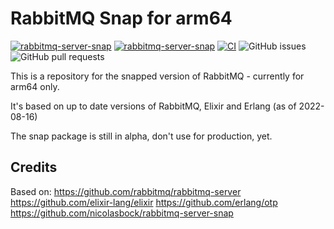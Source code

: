 # RabbitMQ Snap for arm64

[![rabbitmq-server-snap](https://snapcraft.io/rabbitmq-server-snap/badge.svg)](https://snapcraft.io/rabbitmq-server-snap)
[![rabbitmq-server-snap](https://snapcraft.io/rabbitmq-server-snap/trending.svg?name=0)](https://snapcraft.io/rabbitmq-server-snap)
[![CI](https://github.com/ML-PA-Consulting-GmbH/rabbitmq-server-snap/actions/workflows/CI.yaml/badge.svg)](https://github.com/ML-PA-Consulting-GmbH/rabbitmq-server-snap/actions/workflows/CI.yaml)
![GitHub issues](https://img.shields.io/github/issues/ML-PA-Consulting-GmbH/rabbitmq-server-snap)
![GitHub pull requests](https://img.shields.io/github/issues-pr/ML-PA-Consulting-GmbH/rabbitmq-server-snap)

This is a repository for the snapped version of RabbitMQ - currently for arm64 only.

It's based on up to date versions of RabbitMQ, Elixir and Erlang (as of 2022-08-16)

The snap package is still in alpha, don't use for production, yet.

## Credits

Based on: 
https://github.com/rabbitmq/rabbitmq-server
https://github.com/elixir-lang/elixir
https://github.com/erlang/otp
https://github.com/nicolasbock/rabbitmq-server-snap

